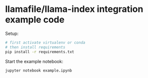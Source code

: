 # llamafile/llama-index integration example code

Setup:

```bash
# first activate virtualenv or conda
# then install requirements
pip install -r requirements.txt
```

Start the example notebook:

```bash
jupyter notebook example.ipynb
```
